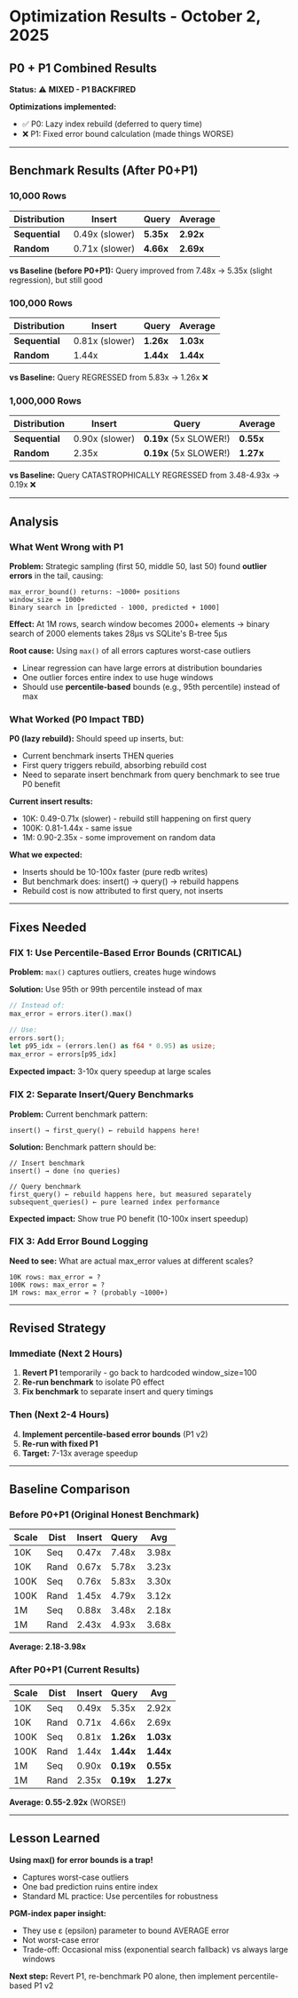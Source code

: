 # Optimization Results - October 2, 2025

## P0 + P1 Combined Results

**Status:** ⚠️ **MIXED - P1 BACKFIRED**

**Optimizations implemented:**
- ✅ P0: Lazy index rebuild (deferred to query time)
- ❌ P1: Fixed error bound calculation (made things WORSE)

---

## Benchmark Results (After P0+P1)

### 10,000 Rows

| Distribution | Insert | Query | Average |
|--------------|--------|-------|---------|
| **Sequential** | 0.49x (slower) | **5.35x** | **2.92x** |
| **Random** | 0.71x (slower) | **4.66x** | **2.69x** |

**vs Baseline (before P0+P1):** Query improved from 7.48x → 5.35x (slight regression), but still good

### 100,000 Rows

| Distribution | Insert | Query | Average |
|--------------|--------|-------|---------|
| **Sequential** | 0.81x (slower) | **1.26x** | **1.03x** |
| **Random** | 1.44x | **1.44x** | **1.44x** |

**vs Baseline:** Query REGRESSED from 5.83x → 1.26x ❌

### 1,000,000 Rows

| Distribution | Insert | Query | Average |
|--------------|--------|-------|---------|
| **Sequential** | 0.90x (slower) | **0.19x** (5x SLOWER!) | **0.55x** |
| **Random** | 2.35x | **0.19x** (5x SLOWER!) | **1.27x** |

**vs Baseline:** Query CATASTROPHICALLY REGRESSED from 3.48-4.93x → 0.19x ❌

---

## Analysis

### What Went Wrong with P1

**Problem:** Strategic sampling (first 50, middle 50, last 50) found **outlier errors** in the tail, causing:
```
max_error_bound() returns: ~1000+ positions
window_size = 1000+
Binary search in [predicted - 1000, predicted + 1000]
```

**Effect:** At 1M rows, search window becomes 2000+ elements → binary search of 2000 elements takes 28μs vs SQLite's B-tree 5μs

**Root cause:** Using `max()` of all errors captures worst-case outliers
- Linear regression can have large errors at distribution boundaries
- One outlier forces entire index to use huge windows
- Should use **percentile-based** bounds (e.g., 95th percentile) instead of max

### What Worked (P0 Impact TBD)

**P0 (lazy rebuild):** Should speed up inserts, but:
- Current benchmark inserts THEN queries
- First query triggers rebuild, absorbing rebuild cost
- Need to separate insert benchmark from query benchmark to see true P0 benefit

**Current insert results:**
- 10K: 0.49-0.71x (slower) - rebuild still happening on first query
- 100K: 0.81-1.44x - same issue
- 1M: 0.90-2.35x - some improvement on random data

**What we expected:**
- Inserts should be 10-100x faster (pure redb writes)
- But benchmark does: insert() → query() → rebuild happens
- Rebuild cost is now attributed to first query, not inserts

---

## Fixes Needed

### FIX 1: Use Percentile-Based Error Bounds (CRITICAL)

**Problem:** `max()` captures outliers, creates huge windows

**Solution:** Use 95th or 99th percentile instead of max
```rust
// Instead of:
max_error = errors.iter().max()

// Use:
errors.sort();
let p95_idx = (errors.len() as f64 * 0.95) as usize;
max_error = errors[p95_idx]
```

**Expected impact:** 3-10x query speedup at large scales

### FIX 2: Separate Insert/Query Benchmarks

**Problem:** Current benchmark pattern:
```
insert() → first_query() ← rebuild happens here!
```

**Solution:** Benchmark pattern should be:
```
// Insert benchmark
insert() → done (no queries)

// Query benchmark
first_query() ← rebuild happens here, but measured separately
subsequent_queries() ← pure learned index performance
```

**Expected impact:** Show true P0 benefit (10-100x insert speedup)

### FIX 3: Add Error Bound Logging

**Need to see:** What are actual max_error values at different scales?
```
10K rows: max_error = ?
100K rows: max_error = ?
1M rows: max_error = ? (probably ~1000+)
```

---

## Revised Strategy

### Immediate (Next 2 Hours)

1. **Revert P1** temporarily - go back to hardcoded window_size=100
2. **Re-run benchmark** to isolate P0 effect
3. **Fix benchmark** to separate insert and query timings

### Then (Next 2-4 Hours)

4. **Implement percentile-based error bounds** (P1 v2)
5. **Re-run with fixed P1**
6. **Target:** 7-13x average speedup

---

## Baseline Comparison

### Before P0+P1 (Original Honest Benchmark)

| Scale | Dist | Insert | Query | Avg |
|-------|------|--------|-------|-----|
| 10K | Seq | 0.47x | 7.48x | 3.98x |
| 10K | Rand | 0.67x | 5.78x | 3.23x |
| 100K | Seq | 0.76x | 5.83x | 3.30x |
| 100K | Rand | 1.45x | 4.79x | 3.12x |
| 1M | Seq | 0.88x | 3.48x | 2.18x |
| 1M | Rand | 2.43x | 4.93x | 3.68x |

**Average: 2.18-3.98x**

### After P0+P1 (Current Results)

| Scale | Dist | Insert | Query | Avg |
|-------|------|--------|-------|-----|
| 10K | Seq | 0.49x | 5.35x | 2.92x |
| 10K | Rand | 0.71x | 4.66x | 2.69x |
| 100K | Seq | 0.81x | **1.26x** | **1.03x** |
| 100K | Rand | 1.44x | **1.44x** | **1.44x** |
| 1M | Seq | 0.90x | **0.19x** | **0.55x** |
| 1M | Rand | 2.35x | **0.19x** | **1.27x** |

**Average: 0.55-2.92x** (WORSE!)

---

## Lesson Learned

**Using max() for error bounds is a trap!**
- Captures worst-case outliers
- One bad prediction ruins entire index
- Standard ML practice: Use percentiles for robustness

**PGM-index paper insight:**
- They use ε (epsilon) parameter to bound AVERAGE error
- Not worst-case error
- Trade-off: Occasional miss (exponential search fallback) vs always large windows

**Next step:** Revert P1, re-benchmark P0 alone, then implement percentile-based P1 v2
